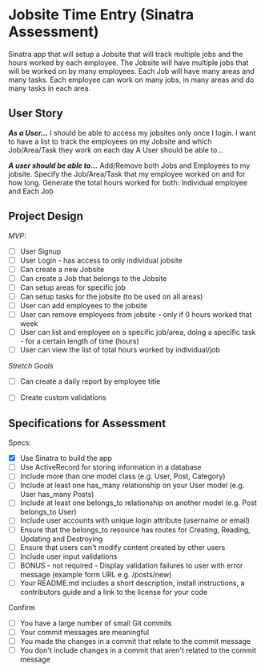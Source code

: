 # Jobsite Time Entry (Sinatra Assessment)
Sinatra app that will setup a Jobsite that will track multiple jobs and the hours worked by each employee.  The Jobsite will have multiple jobs that will be worked on by many employees.  Each Job will have many areas and many tasks.  Each employee can work on many jobs, in many areas and do many tasks in each area. 

## User Story

***As a User...***
I should be able to access my jobsites only once I login.
I want to have a list to track the employees on my Jobsite and which Job/Area/Task they work on each day A User should be able to...

***A user should be able to...***
Add/Remove both Jobs and Employees to my jobsite.
Specify the Job/Area/Task that my employee worked on and for how long.
Generate the total hours worked for both: Individual employee and Each Job

## Project Design
*MVP:*
- [ ] User Signup
- [ ] User Login - has access to only individual jobsite
- [ ] Can create a new Jobsite
- [ ] Can create a Job that belongs to the Jobsite
- [ ] Can setup areas for specific job
- [ ] Can setup tasks for the jobsite (to be used on all areas)
- [ ] User can add employees to the jobsite 
- [ ] User can remove employees from jobsite - only if 0 hours worked that week
- [ ] User can list and employee on a specific job/area, doing a specific task - for a certain length of time (hours)
- [ ] User can view the list of total hours worked by individual/job

*Stretch Goals*
- [ ] Can create a daily report by employee title
- [ ] Create custom validations


## Specifications for Assessment
Specs:
- [x] Use Sinatra to build the app
- [ ] Use ActiveRecord for storing information in a database
- [ ] Include more than one model class (e.g. User, Post, Category)
- [ ] Include at least one has_many relationship on your User model (e.g. User has_many Posts)
- [ ] Include at least one belongs_to relationship on another model (e.g. Post belongs_to User)
- [ ] Include user accounts with unique login attribute (username or email)
- [ ] Ensure that the belongs_to resource has routes for Creating, Reading, Updating and Destroying
- [ ] Ensure that users can't modify content created by other users
- [ ] Include user input validations
- [ ] BONUS - not required - Display validation failures to user with error message (example form URL e.g. /posts/new)
- [ ] Your README.md includes a short description, install instructions, a contributors guide and a link to the license for your code

Confirm
- [ ] You have a large number of small Git commits
- [ ] Your commit messages are meaningful
- [ ] You made the changes in a commit that relate to the commit message
- [ ] You don't include changes in a commit that aren't related to the commit message
